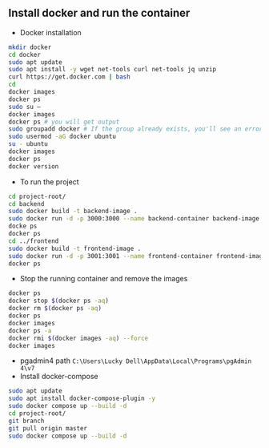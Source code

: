 ## Install docker and run the container
- Docker installation
```sh
mkdir docker
cd docker 
sudo apt update
sudo apt install -y wget net-tools curl net-tools jq unzip 
curl https://get.docker.com | bash
cd
docker images
docker ps
sudo su –
docker images
docker ps # you will get output
sudo groupadd docker # If the group already exists, you'll see an error message
sudo usermod -aG docker ubuntu
su - ubuntu
docker images
docker ps
docker version
```
- To run the project
```sh
cd project-root/
cd backend
sudo docker build -t backend-image .
sudo docker run -d -p 3000:3000 --name backend-container backend-image
docke ps
docker ps
cd ../frontend
sudo docker build -t frontend-image .
sudo docker run -d -p 3001:3001 --name frontend-container frontend-image
docker ps
```
- Stop the running container and remove the images
```sh
docker ps
docker stop $(docker ps -aq)
docker rm $(docker ps -aq)
docker ps
docker images
docker ps -a
docker rmi $(docker images -aq) --force 
docker images
```
- pgadmin4 path `C:\Users\Lucky Dell\AppData\Local\Programs\pgAdmin 4\v7`
- Install docker-compose
```sh
sudo apt update
sudo apt install docker-compose-plugin -y
sudo docker compose up --build -d
cd project-root/
git branch
git pull origin master
sudo docker compose up --build -d
```

